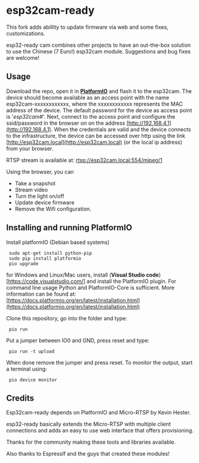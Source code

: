 # esp32cam-ready

This fork adds abillity to update firmware via web and some fixes, customizations.

esp32-ready cam combines other projects to have an out-the-box solution to use the Chinese (7 Euro!) esp32cam module.
Suggestions and bug fixes are welcome!

## Usage
Download the repo, open it in [**PlatformIO**](https://platformio.org/) and flash it to the esp32cam.
The device should become available as an access point with the name esp32cam-xxxxxxxxxxxx, where the xxxxxxxxxxxx represents the MAC address of the device.
The default password for the device as access point is '*esp32cam#*'. 
Next, connect to the access point and configure the ssid/password in the browser on on the address [http://192.168.4.1](http://192.168.4.1).
When the credentials are valid and the device connects to the infrastructure, the device can be accessed over http using the link [http://esp32cam.local](http://esp32cam.local) (or the local ip address) from your browser.

RTSP stream is available at: [rtsp://esp32cam.local:554/mjpeg/1](rtsp://esp32cam.local:554/mjpeg/1)

Using the browser, you can
- Take a snapshot
- Stream video
- Turn the light on/off
- Update device firmware
- Remove the Wifi configuration.

## Installing and running PlatformIO

Install platformIO (Debian based systems)
```
 sudo apt-get install python-pip
 sudo pip install platformio
 pio upgrade
```
for Windows and Linux/Mac users, install (**Visual Studio code**)[https://code.visualstudio.com/] and install the PlatformIO plugin.
For command line usage Python and PlatformIO-Core is sufficient. More information can be found at: [https://docs.platformio.org/en/latest/installation.html](https://docs.platformio.org/en/latest/installation.html)

Clone this repository, go into the folder and type:
```
 pio run
```
Put a jumper between IO0 and GND, press reset and type:
```
 pio run -t upload
```
When done remove the jumper and press reset. To monitor the output, start a terminal using:
```
 pio device monitor
```

## Credits
Esp32cam-ready depends on PlatformIO and Micro-RTSP by Kevin Hester.

esp32-ready basically extends the Micro-RTSP with multiple client connections and adds an easy to use web interface that offers provisioning.

Thanks for the community making these tools and libraries available.

Also thanks to EspressIf and the guys that created these modules!
